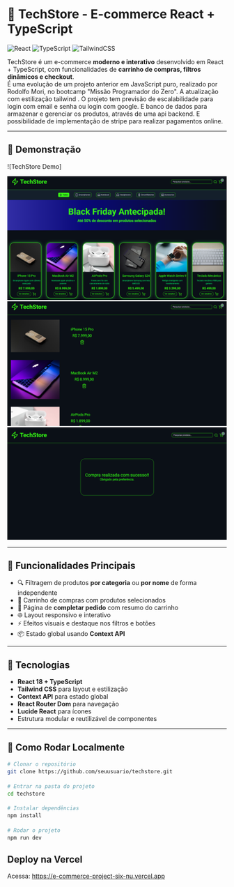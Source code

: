 # 🛒 TechStore - E-commerce React + TypeScript

![React](https://img.shields.io/badge/React-18-blue?logo=react)
![TypeScript](https://img.shields.io/badge/TypeScript-4.9-blue?logo=typescript)
![TailwindCSS](https://img.shields.io/badge/TailwindCSS-3.3-blue?logo=tailwind-css)

TechStore é um e-commerce **moderno e interativo** desenvolvido em React + TypeScript, com funcionalidades de **carrinho de compras, filtros dinâmicos e checkout**.  
É uma evolução de um projeto anterior em JavaScript puro, realizado por Rodolfo Mori, no bootcamp "Missão Programador do Zero". A atualização com estilização tailwind . O projeto tem previsão de escalabilidade para login com email e senha ou login com google. E banco de dados para armazenar e gerenciar os produtos, através de uma api backend. E possibilidade de implementação de stripe para realizar pagamentos online.

---

## 🔹 Demonstração

![TechStore Demo]  

![Screenshot Home](./src/assets/home1.png)
![Screenshot Cart](./src/assets/cartpage.png)
![Screenshot SuccessPage](./src/assets/successPage.png)

---

## 🔹 Funcionalidades Principais

- 🔍 Filtragem de produtos **por categoria** ou **por nome** de forma independente  
- 🛒 Carrinho de compras com produtos selecionados  
- 📝 Página de **completar pedido** com resumo do carrinho  
- 🌐 Layout responsivo e interativo  
- ⚡ Efeitos visuais e destaque nos filtros e botões  
- 📦 Estado global usando **Context API**

---

## 🔹 Tecnologias

- **React 18 + TypeScript**  
- **Tailwind CSS** para layout e estilização  
- **Context API** para estado global  
- **React Router Dom** para navegação  
- **Lucide React** para ícones  
- Estrutura modular e reutilizável de componentes

---

## 🔹 Como Rodar Localmente

```bash
# Clonar o repositório
git clone https://github.com/seuusuario/techstore.git

# Entrar na pasta do projeto
cd techstore

# Instalar dependências
npm install

# Rodar o projeto
npm run dev

```

## Deploy na Vercel

Acessa: https://e-commerce-project-six-nu.vercel.app
